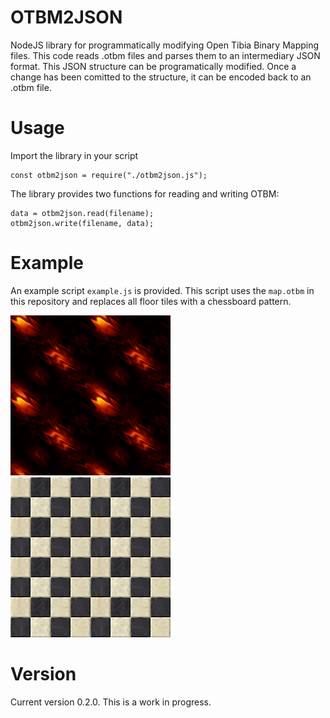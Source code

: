 # OTBM2JSON
NodeJS library for programmatically modifying Open Tibia Binary Mapping files. This code reads .otbm files and parses them to an intermediary JSON format. This JSON structure can be programatically modified. Once a change has been comitted to the structure, it can be encoded back to an .otbm file.

# Usage
Import the library in your script

    const otbm2json = require("./otbm2json.js");

The library provides two functions for reading and writing OTBM:

    data = otbm2json.read(filename);
    otbm2json.write(filename, data);

# Example
An example script `example.js` is provided. This script uses the `map.otbm` in this repository and replaces all floor tiles with a chessboard pattern.

![Void](void.png) ![Chessboard](chess.png)

# Version
Current version 0.2.0. This is a work in progress.
